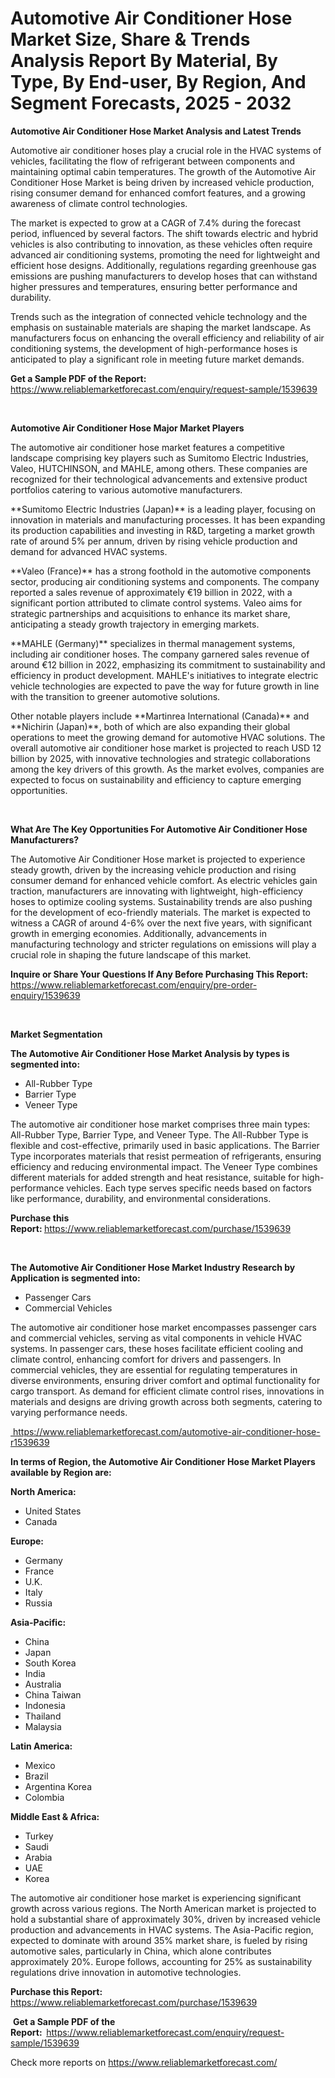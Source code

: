 <p><h1>Automotive Air Conditioner Hose Market Size, Share & Trends Analysis Report By Material, By Type, By End-user, By Region, And Segment Forecasts, 2025 - 2032</h1></p><p><strong>Automotive Air Conditioner Hose Market Analysis and Latest Trends</strong></p>
<p><p>Automotive air conditioner hoses play a crucial role in the HVAC systems of vehicles, facilitating the flow of refrigerant between components and maintaining optimal cabin temperatures. The growth of the Automotive Air Conditioner Hose Market is being driven by increased vehicle production, rising consumer demand for enhanced comfort features, and a growing awareness of climate control technologies.</p><p>The market is expected to grow at a CAGR of 7.4% during the forecast period, influenced by several factors. The shift towards electric and hybrid vehicles is also contributing to innovation, as these vehicles often require advanced air conditioning systems, promoting the need for lightweight and efficient hose designs. Additionally, regulations regarding greenhouse gas emissions are pushing manufacturers to develop hoses that can withstand higher pressures and temperatures, ensuring better performance and durability.</p><p>Trends such as the integration of connected vehicle technology and the emphasis on sustainable materials are shaping the market landscape. As manufacturers focus on enhancing the overall efficiency and reliability of air conditioning systems, the development of high-performance hoses is anticipated to play a significant role in meeting future market demands.</p></p>
<p><strong>Get a Sample PDF of the Report:&nbsp;</strong> <a href="https://www.reliablemarketforecast.com/enquiry/request-sample/1539639?utm_campaign=3503&utm_medium=2&utm_source=Github&utm_content=ia&utm_term=30032025&utm_id=automotive-air-conditioner-hose">https://www.reliablemarketforecast.com/enquiry/request-sample/1539639</a></p>
<p>&nbsp;</p>
<p><strong>Automotive Air Conditioner Hose Major Market Players</strong></p>
<p><p>The automotive air conditioner hose market features a competitive landscape comprising key players such as Sumitomo Electric Industries, Valeo, HUTCHINSON, and MAHLE, among others. These companies are recognized for their technological advancements and extensive product portfolios catering to various automotive manufacturers.</p><p>**Sumitomo Electric Industries (Japan)** is a leading player, focusing on innovation in materials and manufacturing processes. It has been expanding its production capabilities and investing in R&D, targeting a market growth rate of around 5% per annum, driven by rising vehicle production and demand for advanced HVAC systems.</p><p>**Valeo (France)** has a strong foothold in the automotive components sector, producing air conditioning systems and components. The company reported a sales revenue of approximately €19 billion in 2022, with a significant portion attributed to climate control systems. Valeo aims for strategic partnerships and acquisitions to enhance its market share, anticipating a steady growth trajectory in emerging markets.</p><p>**MAHLE (Germany)** specializes in thermal management systems, including air conditioner hoses. The company garnered sales revenue of around €12 billion in 2022, emphasizing its commitment to sustainability and efficiency in product development. MAHLE's initiatives to integrate electric vehicle technologies are expected to pave the way for future growth in line with the transition to greener automotive solutions.</p><p>Other notable players include **Martinrea International (Canada)** and **Nichirin (Japan)**, both of which are also expanding their global operations to meet the growing demand for automotive HVAC solutions. The overall automotive air conditioner hose market is projected to reach USD 12 billion by 2025, with innovative technologies and strategic collaborations among the key drivers of this growth. As the market evolves, companies are expected to focus on sustainability and efficiency to capture emerging opportunities.</p></p>
<p>&nbsp;</p>
<p><strong>What Are The Key Opportunities For Automotive Air Conditioner Hose Manufacturers?</strong></p>
<p><p>The Automotive Air Conditioner Hose market is projected to experience steady growth, driven by the increasing vehicle production and rising consumer demand for enhanced vehicle comfort. As electric vehicles gain traction, manufacturers are innovating with lightweight, high-efficiency hoses to optimize cooling systems. Sustainability trends are also pushing for the development of eco-friendly materials. The market is expected to witness a CAGR of around 4-6% over the next five years, with significant growth in emerging economies. Additionally, advancements in manufacturing technology and stricter regulations on emissions will play a crucial role in shaping the future landscape of this market.</p></p>
<p><strong>Inquire or Share Your Questions If Any Before Purchasing This Report:</strong> <a href="https://www.reliablemarketforecast.com/enquiry/pre-order-enquiry/1539639?utm_campaign=3503&utm_medium=2&utm_source=Github&utm_content=ia&utm_term=30032025&utm_id=automotive-air-conditioner-hose">https://www.reliablemarketforecast.com/enquiry/pre-order-enquiry/1539639</a></p>
<p>&nbsp;</p>
<p><strong>Market Segmentation</strong></p>
<p><strong>The Automotive Air Conditioner Hose Market Analysis by types is segmented into:</strong></p>
<p><ul><li>All-Rubber Type</li><li>Barrier Type</li><li>Veneer Type</li></ul></p>
<p><p>The automotive air conditioner hose market comprises three main types: All-Rubber Type, Barrier Type, and Veneer Type. The All-Rubber Type is flexible and cost-effective, primarily used in basic applications. The Barrier Type incorporates materials that resist permeation of refrigerants, ensuring efficiency and reducing environmental impact. The Veneer Type combines different materials for added strength and heat resistance, suitable for high-performance vehicles. Each type serves specific needs based on factors like performance, durability, and environmental considerations.</p></p>
<p><strong>Purchase this Report:&nbsp;</strong><a href="https://www.reliablemarketforecast.com/purchase/1539639?utm_campaign=3503&utm_medium=2&utm_source=Github&utm_content=ia&utm_term=30032025&utm_id=automotive-air-conditioner-hose">https://www.reliablemarketforecast.com/purchase/1539639</a></p>
<p>&nbsp;</p>
<p><strong>The Automotive Air Conditioner Hose Market Industry Research by Application is segmented into:</strong></p>
<p><ul><li>Passenger Cars</li><li>Commercial Vehicles</li></ul></p>
<p><p>The automotive air conditioner hose market encompasses passenger cars and commercial vehicles, serving as vital components in vehicle HVAC systems. In passenger cars, these hoses facilitate efficient cooling and climate control, enhancing comfort for drivers and passengers. In commercial vehicles, they are essential for regulating temperatures in diverse environments, ensuring driver comfort and optimal functionality for cargo transport. As demand for efficient climate control rises, innovations in materials and designs are driving growth across both segments, catering to varying performance needs.</p></p>
<p><a href="https://www.reliablemarketforecast.com/automotive-air-conditioner-hose-r1539639?utm_campaign=3503&utm_medium=2&utm_source=Github&utm_content=ia&utm_term=30032025&utm_id=automotive-air-conditioner-hose">&nbsp;https://www.reliablemarketforecast.com/automotive-air-conditioner-hose-r1539639</a></p>
<p><strong>In terms of Region, the Automotive Air Conditioner Hose Market Players available by Region are:</strong></p>
<p>
    <p> <strong> North America: </strong>
        <ul>
            <li>United States</li>
            <li>Canada</li>
        </ul>
        </p> 
    <p> <strong> Europe: </strong>
        <ul>
            <li>Germany</li>
            <li>France</li>
            <li>U.K.</li>
            <li>Italy</li>
            <li>Russia</li>
        </ul>
        </p> 
    <p> <strong> Asia-Pacific: </strong>
        <ul>
            <li>China</li>
            <li>Japan</li>
            <li>South Korea</li>
            <li>India</li>
            <li>Australia</li>
            <li>China Taiwan</li>
            <li>Indonesia</li>
            <li>Thailand</li>
            <li>Malaysia</li>
        </ul>
        </p> 
    <p> <strong> Latin America: </strong>
        <ul>
            <li>Mexico</li>
            <li>Brazil</li>
            <li>Argentina Korea</li>
            <li>Colombia</li>
        </ul>
        </p> 
    <p> <strong> Middle East & Africa: </strong>
        <ul>
            <li>Turkey</li>
            <li>Saudi</li>
            <li>Arabia</li>
            <li>UAE</li>
            <li>Korea</li>
        </ul>
    </p>
    </p>
<p><p>The automotive air conditioner hose market is experiencing significant growth across various regions. The North American market is projected to hold a substantial share of approximately 30%, driven by increased vehicle production and advancements in HVAC systems. The Asia-Pacific region, expected to dominate with around 35% market share, is fueled by rising automotive sales, particularly in China, which alone contributes approximately 20%. Europe follows, accounting for 25% as sustainability regulations drive innovation in automotive technologies.</p></p>
<p><strong>Purchase this Report: </strong><a href="https://www.reliablemarketforecast.com/purchase/1539639?utm_campaign=3503&utm_medium=2&utm_source=Github&utm_content=ia&utm_term=30032025&utm_id=automotive-air-conditioner-hose">https://www.reliablemarketforecast.com/purchase/1539639</a></p>
<p>&nbsp;<strong>Get a Sample PDF of the Report:&nbsp;&nbsp;</strong><a href="https://www.reliablemarketforecast.com/enquiry/request-sample/1539639?utm_campaign=3503&utm_medium=2&utm_source=Github&utm_content=ia&utm_term=30032025&utm_id=automotive-air-conditioner-hose">https://www.reliablemarketforecast.com/enquiry/request-sample/1539639</a></p>
<p><strong></strong></p>
<p>Check more reports on <a href="https://www.reliablemarketforecast.com/?utm_campaign=3503&utm_medium=2&utm_source=Github&utm_content=ia&utm_term=30032025&utm_id=automotive-air-conditioner-hose">https://www.reliablemarketforecast.com/</a></p>